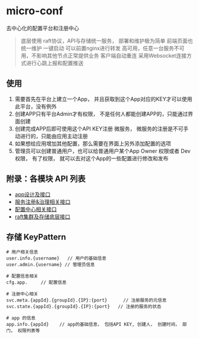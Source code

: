 # micro-conf

去中心化的配置平台和注册中心
> 底层使用 raft协议，API与存储统一服务， 部署和维护极为简单
> 前端页面也统一维护
> 一键启动
> 可以前置nginx进行转发
> 高可用，任意一台服务不可用，不影响其他节点正常提供业务
> 客户端自动重连
> 采用Websocket连接方式进行心跳上报和配置推送

## 使用

1. 需要首先在平台上建立一个App， 并且获取到这个App对应的KEY才可以使用此平台，没有例外
2. 创建APP只有平台Admin才有权限， 不是任何人都能创建APP的，只能通过界面创建
3. 创建完成APP后即可使用这个API KEY注册 微服务， 微服务的注册是不可手动进行的，只能由应用主动注册
4. 如果想给应用增加其他配置，那么需要在界面上另外添加配置的选项
5. 管理员可以创建普通用户，也可以给普通用户某个App Owner 权限或者 Dev权限， 有了权限， 就可以去对这个App的一些配置进行修改和发布


## 附录：各模块 API 列表

- [app设计及接口](./docs/app.md)
- [服务注册&治理相关接口](./docs/svc.md)
- [配置中心相关接口](./docs/cfg.md)
- [raft集群及存储底层接口](./docs/raft.md)


## 存储 KeyPattern

```
# 用户相关信息
user.info.{username}   // 用户的基础信息
user.admin.{username} // 管理员信息

# 配置信息相关
cfg.app.     // 配置信息

# 注册中心相关
svc.meta.{appId}.{groupId}.{IP}:{port}      // 注册服务的元信息
svc.state.{appId}.{groupId}.{IP}:{port}   // 注册的服务的状态

# app 的信息
app.info.{appId}    // app的基础信息， 包括API KEY, 创建人， 创建时间， 部门， 权限列表等
```
